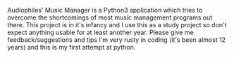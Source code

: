 Audiophiles' Music Manager is a Python3 application which tries to overcome the shortcomings of most music management programs out there. This project is in it's infancy and I use this as a study project so don't expect anything usable for at least another year. Please give me feedback/suggestions and tips I'm very rusty in coding (it's been almost 12 years) and this is my first attempt at python.
